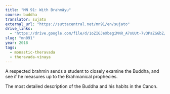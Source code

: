```yaml
---
title: "MN 91: With Brahmāyu"
course: buddha
translator: sujato
external_url: "https://suttacentral.net/mn91/en/sujato"
drive_links:
  - "https://drive.google.com/file/d/1oZIGJeXbegiMNR_A7oUUt-7v3PaZGGbZ/view?usp=drivesdk"
slug: "mn091"
year: 2018
tags:
  - monastic-theravada
  - theravada-vinaya
---
```


A respected brahmin sends a student to closely examine the Buddha, and see if he measures up to the Brahmanical prophecies.

The most detailed description of the Buddha and his habits in the Canon.

